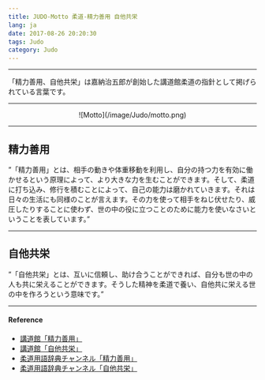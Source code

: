 ```yaml
---
title: JUDO-Motto 柔道-精力善用 自他共栄
lang: ja
date: 2017-08-26 20:20:30
tags: Judo
category: Judo
---
```


----------------------------------------

「精力善用、自他共栄」は嘉納治五郎が創始した講道館柔道の指針として掲げられている言葉です。

----------------------------------------

<center>![Motto](/image/Judo/motto.png)</center>

----------------------------------------
## 精力善用
”「精力善用」とは、相手の動きや体重移動を利用し、自分の持つ力を有効に働かせるという原理によって、より大きな力を生むことができます。そして、柔道に打ち込み、修行を積むことによって、自己の能力は磨かれていきます。それは日々の生活にも同様のことが言えます。その力を使って相手をねじ伏せたり、威圧したりすることに使わず、世の中の役に立つことのために能力を使いなさいということを表しています。”

----------------------------------------
## 自他共栄
”「自他共栄」とは、互いに信頼し、助け合うことができれば、自分も世の中の人も共に栄えることができます。そうした精神を柔道で養い、自他共に栄える世の中を作ろうという意味です。”

----------------------------------------

#### Reference

- [講道館「精力善用」](http://kodokanjudoinstitute.org/doctrine/word/seiryoku-zenyo/?fbclid=IwAR0S13GaIVWEAg9kmS_UNV_z6dY0JZ1Gc2PU0QcMSPvuhRk1xZbNNFf0ZBU "Title") 
- [講道館「自他共栄」](http://kodokanjudoinstitute.org/doctrine/word/jita-kyoei/?fbclid=IwAR3_jjlNpkBokwhmV3FQNeAD4WS8L368i76EYni1iyT0D9DRdXgVYCBWat8 "Title") 
- [柔道用語辞典チャンネル「精力善用」](https://www.judo-ch.jp/dictionary/terms/seiryokuzenyou/ "Title") 
- [柔道用語辞典チャンネル「自他共栄」](https://www.judo-ch.jp/dictionary/terms/jitakyouei/ "Title") 